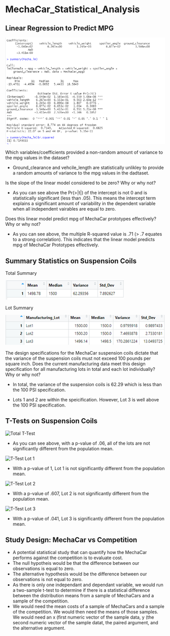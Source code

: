 # MechaCar_Statistical_Analysis

## Linear Regression to Predict MPG

![Mecha Car Linear Model Summary](./Images/Mecha_lm_summary.PNG)

Which variables/coefficients provided a non-random amount of variance to the mpg values in the dataset?

- Ground_clearance and vehcile_length are statistically unlikley to provide a random amounts of variance to the mpg values in the dadtaset. 

Is the slope of the linear model considered to be zero? Why or why not?

- As you can see above the Pr(>|t|) of the intercept is not 0 and is statistically significant (less than .05).  This means the intercept term explains a significant amount of variability in the dependent variable when all independent vairables are equal to zero.

Does this linear model predict mpg of MechaCar prototypes effectively? Why or why not?

- As you can see above, the multiple R-squared value is .71 (> .7 equates to a strong correlation).  This indicates that the linear model predicts mpg of MechaCar Prototypes effectively.

## Summary Statistics on Suspension Coils

Total Summary

![PSI Total Summary](./Images/PSI_total_summary.PNG)

Lot Summary 

![PSI Lot Summary](./Images/PSI_lot_summary.PNG)


The design specifications for the MechaCar suspension coils dictate that the variance of the suspension coils must not exceed 100 pounds per square inch. Does the current manufacturing data meet this design specification for all manufacturing lots in total and each lot individually? Why or why not?

- In total, the variance of the suspension coils is 62.29 which is less than the 100 PSI specification.

- Lots 1 and 2 are within the speicification. However, Lot 3 is well above the 100 PSI specification. 

## T-Tests on Suspension Coils

![Total T-Test](https://user-images.githubusercontent.com/92542382/153771474-bb4793f4-a7f6-438a-b4a5-3abfa6201314.PNG)


- As you can see above, with a p-value of .06, all of the lots are not significantly different from the population mean.

![T-Test Lot 1](https://user-images.githubusercontent.com/92542382/153771486-17dcb3ea-c24b-4812-8dc9-6d77ea5554e0.PNG)


- With a p-value of 1, Lot 1 is not significantly different from the population mean.

![T-Test Lot 2](https://user-images.githubusercontent.com/92542382/153771493-cb203910-6bbb-423f-b650-47fa6d96184c.PNG)


- With a p-value of .607, Lot 2 is not significantly different from the population mean.

![T-Test Lot 3](https://user-images.githubusercontent.com/92542382/153771510-bde16c29-c4ba-4fd5-9449-0470fb5d34ae.PNG)


- With a p-value of .041, Lot 3 is  significantly different from the population mean.

## Study Design: MechaCar vs Competition

- A potential statistical study that can quantify how the MechaCar performs against the competition is to evaluate cost.
- The null hypotheis would be that the difference between our  observations is equal to zero.
- The alternative hypothesis would be the difference between our observations is not equal to zero.
- As there is only one independant and dependant variable, we would run a two-sample t-test to determine if there is a statistical difference between the distribution means from a sample of MechaCars and a sample of the competition. 
- We would need the mean costs of a sample of MechaCars and a sample of the competition. We would then need the means of those samples.  We would need an x (first numeric vector of the sample data, y (the second numeric vector of the sample datat, the paired argument, and the alternative argument. 


